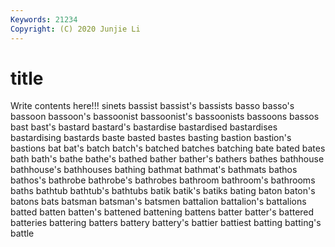 ```yaml
---
Keywords: 21234
Copyright: (C) 2020 Junjie Li
---
```


# title

Write contents here!!!
sinets 
bassist 
bassist's 
bassists 
basso
basso's 
bassoon 
bassoon's 
bassoonist 
bassoonist's 
bassoonists 
bassoons 
bassos 
bast 
bast's
bastard 
bastard's 
bastardise 
bastardised 
bastardises 
bastardising 
bastards 
baste 
basted 
bastes
basting 
bastion 
bastion's 
bastions 
bat 
bat's 
batch 
batch's 
batched 
batches
batching 
bate 
bated 
bates 
bath 
bath's 
bathe 
bathe's 
bathed 
bather
bather's 
bathers 
bathes 
bathhouse 
bathhouse's 
bathhouses 
bathing 
bathmat 
bathmat's 
bathmats
bathos 
bathos's 
bathrobe 
bathrobe's 
bathrobes 
bathroom 
bathroom's 
bathrooms 
baths 
bathtub
bathtub's 
bathtubs 
batik 
batik's 
batiks 
bating 
baton 
baton's 
batons 
bats
batsman 
batsman's 
batsmen 
battalion 
battalion's 
battalions 
batted 
batten 
batten's 
battened
battening 
battens 
batter 
batter's 
battered 
batteries 
battering 
batters 
battery 
battery's
battier 
battiest 
batting 
batting's 
battle 
